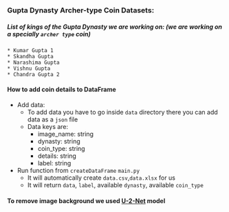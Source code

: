 <!-- @format -->

### Gupta Dynasty Archer-type Coin Datasets:

##### List of kings of the Gupta Dynasty we are working on: (we are working on a specially `archer type` coin)

    * Kumar Gupta 1
    * Skandha Gupta
    * Narashima Gupta
    * Vishnu Gupta
    * Chandra Gupta 2

#### How to add coin details to DataFrame

- Add data:
  - To add data you have to go inside `data` directory there you can add data as
    a `json` file
  - Data keys are:
    - image_name: string
    - dynasty: string
    - coin_type: string
    - details: string
    - label: string
- Run function from `createDataFrame` `main.py`
  - It will automatically create `data.csv`,`data.xlsx` for us
  - It will return `data`, `label`, available `dynasty`, available `coin_type`

#### To remove image background we used [U-2-Net] model

[U-2-Net]: https://github.com/xuebinqin/U-2-Net/tree/master
